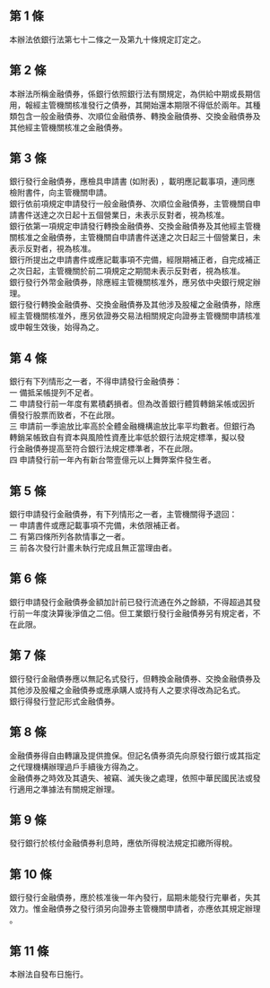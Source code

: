第 1 條
-------
本辦法依銀行法第七十二條之一及第九十條規定訂定之。

第 2 條
-------
本辦法所稱金融債券，係銀行依照銀行法有關規定，為供給中期或長期信  
用，報經主管機關核准發行之債券，其開始還本期限不得低於兩年。其種  
類包含一般金融債券、次順位金融債券、轉換金融債券、交換金融債券及  
其他經主管機關核准之金融債券。

第 3 條
-------
銀行發行金融債券，應檢具申請書 (如附表) ，載明應記載事項，連同應  
檢附書件，向主管機關申請。                                        
銀行依前項規定申請發行一般金融債券、次順位金融債券，主管機關自申  
請書件送達之次日起十五個營業日，未表示反對者，視為核准。          
銀行依第一項規定申請發行轉換金融債券、交換金融債券及其他經主管機  
關核准之金融債券，主管機關自申請書件送達之次日起三十個營業日，未  
表示反對者，視為核准。                                            
銀行所提出之申請書件或應記載事項不完備，經限期補正者，自完成補正  
之次日起，主管機關於前二項規定之期間未表示反對者，視為核准。      
銀行發行外幣金融債券，除應經主管機關核准外，應另依中央銀行規定辦  
理。                                                              
銀行發行轉換金融債券、交換金融債券及其他涉及股權之金融債券，除應  
經主管機關核准外，應另依證券交易法相關規定向證券主管機關申請核准  
或申報生效後，始得為之。

第 4 條
-------
銀行有下列情形之一者，不得申請發行金融債券：                      
一  備抵呆帳提列不足者。                                          
二  申請發行前一年度有累積虧損者。但為改善銀行體質轉銷呆帳或因折  
    價發行股票而致者，不在此限。                                  
三  申請前一季逾放比率高於全體金融機構逾放比率平均數者。但銀行為  
    轉銷呆帳致自有資本與風險性資產比率低於銀行法規定標準，擬以發  
    行金融債券提高至符合銀行法規定標準者，不在此限。              
四  申請發行前一年內有新台幣壹億元以上舞弊案件發生者。

第 5 條
-------
銀行申請發行金融債券，有下列情形之一者，主管機關得予退回：     
一  申請書件或應記載事項不完備，未依限補正者。                 
二  有第四條所列各款情事之一者。                               
三  前各次發行計畫未執行完成且無正當理由者。

第 6 條
-------
銀行申請發行金融債券金額加計前已發行流通在外之餘額，不得超過其發  
行前一年度決算後淨值之二倍。但工業銀行發行金融債券另有規定者，不  
在此限。

第 7 條
-------
銀行發行金融債券應以無記名式發行，但轉換金融債券、交換金融債券及  
其他涉及股權之金融債券或應承購人或持有人之要求得改為記名式。      
銀行得發行登記形式金融債券。

第 8 條
-------
金融債券得自由轉讓及提供擔保。但記名債券須先向原發行銀行或其指定  
之代理機構辦理過戶手續後方得為之。                                
金融債券之時效及其遺失、被竊、滅失後之處理，依照中華民國民法或發  
行適用之準據法有關規定辦理。

第 9 條
-------
發行銀行於核付金融債券利息時，應依所得稅法規定扣繳所得稅。

第 10 條
--------
銀行發行金融債券，應於核准後一年內發行，屆期未能發行完畢者，失其  
效力。惟金融債券之發行須另向證券主管機關申請者，亦應依其規定辦理  
。

第 11 條
--------
本辦法自發布日施行。

